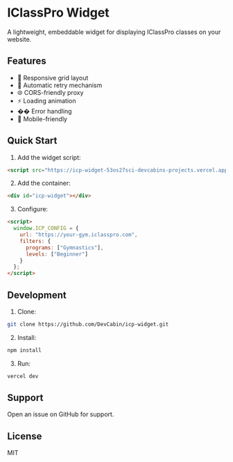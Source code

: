 # IClassPro Widget

A lightweight, embeddable widget for displaying IClassPro classes on your website.

## Features

- 🎨 Responsive grid layout
- 🔄 Automatic retry mechanism
- 🌐 CORS-friendly proxy
- ⚡ Loading animation
- �� Error handling
- 📱 Mobile-friendly

## Quick Start

1. Add the widget script:
```html
<script src="https://icp-widget-53os27sci-devcabins-projects.vercel.app/icp-widget.js"></script>
```

2. Add the container:
```html
<div id="icp-widget"></div>
```

3. Configure:
```html
<script>
  window.ICP_CONFIG = {
    url: "https://your-gym.iclasspro.com",
    filters: {
      programs: ["Gymnastics"],
      levels: ["Beginner"]
    }
  };
</script>
```

## Development

1. Clone:
```bash
git clone https://github.com/DevCabin/icp-widget.git
```

2. Install:
```bash
npm install
```

3. Run:
```bash
vercel dev
```

## Support

Open an issue on GitHub for support.

## License

MIT